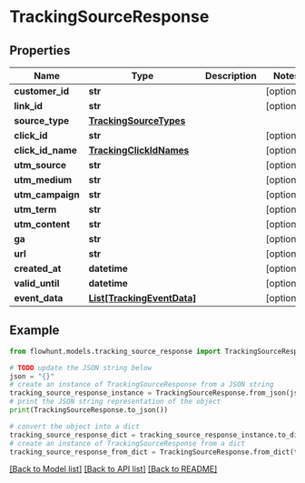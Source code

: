# TrackingSourceResponse


## Properties

Name | Type | Description | Notes
------------ | ------------- | ------------- | -------------
**customer_id** | **str** |  | [optional] 
**link_id** | **str** |  | [optional] 
**source_type** | [**TrackingSourceTypes**](TrackingSourceTypes.md) |  | 
**click_id** | **str** |  | [optional] 
**click_id_name** | [**TrackingClickIdNames**](TrackingClickIdNames.md) |  | [optional] 
**utm_source** | **str** |  | [optional] 
**utm_medium** | **str** |  | [optional] 
**utm_campaign** | **str** |  | [optional] 
**utm_term** | **str** |  | [optional] 
**utm_content** | **str** |  | [optional] 
**ga** | **str** |  | [optional] 
**url** | **str** |  | [optional] 
**created_at** | **datetime** |  | [optional] 
**valid_until** | **datetime** |  | [optional] 
**event_data** | [**List[TrackingEventData]**](TrackingEventData.md) |  | [optional] 

## Example

```python
from flowhunt.models.tracking_source_response import TrackingSourceResponse

# TODO update the JSON string below
json = "{}"
# create an instance of TrackingSourceResponse from a JSON string
tracking_source_response_instance = TrackingSourceResponse.from_json(json)
# print the JSON string representation of the object
print(TrackingSourceResponse.to_json())

# convert the object into a dict
tracking_source_response_dict = tracking_source_response_instance.to_dict()
# create an instance of TrackingSourceResponse from a dict
tracking_source_response_from_dict = TrackingSourceResponse.from_dict(tracking_source_response_dict)
```
[[Back to Model list]](../README.md#documentation-for-models) [[Back to API list]](../README.md#documentation-for-api-endpoints) [[Back to README]](../README.md)


